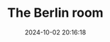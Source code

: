 ---
layout: post
title: 'The Berlin room'
date: '2024-10-02 20:16:18'
last_modified_at: '2024-10-02 20:16:18'
category: "Berlin"
tags:
  - Germany
  - Berlin
  - architecture
description: "Simone working at his songs in the hotel room at nigh"
featImage: '20161120_berlin-3735.webp'
featImageAlt: 'A man sitting on a table of a hotel room at night'
featImageWidth: '1440'
featImageHeight: '960'
shotOn: '2016-11-20'
coffeeTable: false
---